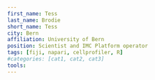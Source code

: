 ```yaml
---
first_name: Tess
last_name: Brodie
short_name: Tess
city: Bern
affiliation: University of Bern
position: Scientist and IMC Platform operator
tags: [fiji, napari, cellprofiler, R]
#categories: [cat1, cat2, cat3]
tools:
---
```


